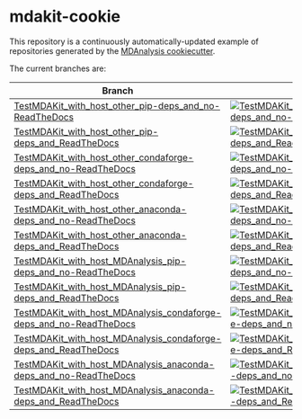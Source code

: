 # mdakit-cookie

This repository is a continuously automatically-updated example of repositories generated by
the [MDAnalysis cookiecutter](https://github.com/MDAnalysis/cookiecutter-mdakit).

The current branches are:

| Branch | CI status |
|---|---|
| [TestMDAKit_with_host_other_pip-deps_and_no-ReadTheDocs](https://github.com/MDAnalysis/mdakit-cookie/tree/TestMDAKit_with_host_other_pip-deps_and_no-ReadTheDocs) | [![TestMDAKit_with_host_other_pip-deps_and_no-ReadTheDocs](https://github.com/MDAnalysis/mdakit-cookie/actions/workflows/gh-ci.yaml/badge.svg?branch=TestMDAKit_with_host_other_pip-deps_and_no-ReadTheDocs)](https://github.com/MDAnalysis/mdakit-cookie/actions?query=branch%3A%22TestMDAKit_with_host_other_pip-deps_and_no-ReadTheDocs%22) |
| [TestMDAKit_with_host_other_pip-deps_and_ReadTheDocs](https://github.com/MDAnalysis/mdakit-cookie/tree/TestMDAKit_with_host_other_pip-deps_and_ReadTheDocs) | [![TestMDAKit_with_host_other_pip-deps_and_ReadTheDocs](https://github.com/MDAnalysis/mdakit-cookie/actions/workflows/gh-ci.yaml/badge.svg?branch=TestMDAKit_with_host_other_pip-deps_and_ReadTheDocs)](https://github.com/MDAnalysis/mdakit-cookie/actions?query=branch%3A%22TestMDAKit_with_host_other_pip-deps_and_ReadTheDocs%22) |
| [TestMDAKit_with_host_other_condaforge-deps_and_no-ReadTheDocs](https://github.com/MDAnalysis/mdakit-cookie/tree/TestMDAKit_with_host_other_condaforge-deps_and_no-ReadTheDocs) | [![TestMDAKit_with_host_other_condaforge-deps_and_no-ReadTheDocs](https://github.com/MDAnalysis/mdakit-cookie/actions/workflows/gh-ci.yaml/badge.svg?branch=TestMDAKit_with_host_other_condaforge-deps_and_no-ReadTheDocs)](https://github.com/MDAnalysis/mdakit-cookie/actions?query=branch%3A%22TestMDAKit_with_host_other_condaforge-deps_and_no-ReadTheDocs%22) |
| [TestMDAKit_with_host_other_condaforge-deps_and_ReadTheDocs](https://github.com/MDAnalysis/mdakit-cookie/tree/TestMDAKit_with_host_other_condaforge-deps_and_ReadTheDocs) | [![TestMDAKit_with_host_other_condaforge-deps_and_ReadTheDocs](https://github.com/MDAnalysis/mdakit-cookie/actions/workflows/gh-ci.yaml/badge.svg?branch=TestMDAKit_with_host_other_condaforge-deps_and_ReadTheDocs)](https://github.com/MDAnalysis/mdakit-cookie/actions?query=branch%3A%22TestMDAKit_with_host_other_condaforge-deps_and_ReadTheDocs%22) |
| [TestMDAKit_with_host_other_anaconda-deps_and_no-ReadTheDocs](https://github.com/MDAnalysis/mdakit-cookie/tree/TestMDAKit_with_host_other_anaconda-deps_and_no-ReadTheDocs) | [![TestMDAKit_with_host_other_anaconda-deps_and_no-ReadTheDocs](https://github.com/MDAnalysis/mdakit-cookie/actions/workflows/gh-ci.yaml/badge.svg?branch=TestMDAKit_with_host_other_anaconda-deps_and_no-ReadTheDocs)](https://github.com/MDAnalysis/mdakit-cookie/actions?query=branch%3A%22TestMDAKit_with_host_other_anaconda-deps_and_no-ReadTheDocs%22) |
| [TestMDAKit_with_host_other_anaconda-deps_and_ReadTheDocs](https://github.com/MDAnalysis/mdakit-cookie/tree/TestMDAKit_with_host_other_anaconda-deps_and_ReadTheDocs) | [![TestMDAKit_with_host_other_anaconda-deps_and_ReadTheDocs](https://github.com/MDAnalysis/mdakit-cookie/actions/workflows/gh-ci.yaml/badge.svg?branch=TestMDAKit_with_host_other_anaconda-deps_and_ReadTheDocs)](https://github.com/MDAnalysis/mdakit-cookie/actions?query=branch%3A%22TestMDAKit_with_host_other_anaconda-deps_and_ReadTheDocs%22) |
| [TestMDAKit_with_host_MDAnalysis_pip-deps_and_no-ReadTheDocs](https://github.com/MDAnalysis/mdakit-cookie/tree/TestMDAKit_with_host_MDAnalysis_pip-deps_and_no-ReadTheDocs) | [![TestMDAKit_with_host_MDAnalysis_pip-deps_and_no-ReadTheDocs](https://github.com/MDAnalysis/mdakit-cookie/actions/workflows/gh-ci.yaml/badge.svg?branch=TestMDAKit_with_host_MDAnalysis_pip-deps_and_no-ReadTheDocs)](https://github.com/MDAnalysis/mdakit-cookie/actions?query=branch%3A%22TestMDAKit_with_host_MDAnalysis_pip-deps_and_no-ReadTheDocs%22) |
| [TestMDAKit_with_host_MDAnalysis_pip-deps_and_ReadTheDocs](https://github.com/MDAnalysis/mdakit-cookie/tree/TestMDAKit_with_host_MDAnalysis_pip-deps_and_ReadTheDocs) | [![TestMDAKit_with_host_MDAnalysis_pip-deps_and_ReadTheDocs](https://github.com/MDAnalysis/mdakit-cookie/actions/workflows/gh-ci.yaml/badge.svg?branch=TestMDAKit_with_host_MDAnalysis_pip-deps_and_ReadTheDocs)](https://github.com/MDAnalysis/mdakit-cookie/actions?query=branch%3A%22TestMDAKit_with_host_MDAnalysis_pip-deps_and_ReadTheDocs%22) |
| [TestMDAKit_with_host_MDAnalysis_condaforge-deps_and_no-ReadTheDocs](https://github.com/MDAnalysis/mdakit-cookie/tree/TestMDAKit_with_host_MDAnalysis_condaforge-deps_and_no-ReadTheDocs) | [![TestMDAKit_with_host_MDAnalysis_condaforge-deps_and_no-ReadTheDocs](https://github.com/MDAnalysis/mdakit-cookie/actions/workflows/gh-ci.yaml/badge.svg?branch=TestMDAKit_with_host_MDAnalysis_condaforge-deps_and_no-ReadTheDocs)](https://github.com/MDAnalysis/mdakit-cookie/actions?query=branch%3A%22TestMDAKit_with_host_MDAnalysis_condaforge-deps_and_no-ReadTheDocs%22) |
| [TestMDAKit_with_host_MDAnalysis_condaforge-deps_and_ReadTheDocs](https://github.com/MDAnalysis/mdakit-cookie/tree/TestMDAKit_with_host_MDAnalysis_condaforge-deps_and_ReadTheDocs) | [![TestMDAKit_with_host_MDAnalysis_condaforge-deps_and_ReadTheDocs](https://github.com/MDAnalysis/mdakit-cookie/actions/workflows/gh-ci.yaml/badge.svg?branch=TestMDAKit_with_host_MDAnalysis_condaforge-deps_and_ReadTheDocs)](https://github.com/MDAnalysis/mdakit-cookie/actions?query=branch%3A%22TestMDAKit_with_host_MDAnalysis_condaforge-deps_and_ReadTheDocs%22) |
| [TestMDAKit_with_host_MDAnalysis_anaconda-deps_and_no-ReadTheDocs](https://github.com/MDAnalysis/mdakit-cookie/tree/TestMDAKit_with_host_MDAnalysis_anaconda-deps_and_no-ReadTheDocs) | [![TestMDAKit_with_host_MDAnalysis_anaconda-deps_and_no-ReadTheDocs](https://github.com/MDAnalysis/mdakit-cookie/actions/workflows/gh-ci.yaml/badge.svg?branch=TestMDAKit_with_host_MDAnalysis_anaconda-deps_and_no-ReadTheDocs)](https://github.com/MDAnalysis/mdakit-cookie/actions?query=branch%3A%22TestMDAKit_with_host_MDAnalysis_anaconda-deps_and_no-ReadTheDocs%22) |
| [TestMDAKit_with_host_MDAnalysis_anaconda-deps_and_ReadTheDocs](https://github.com/MDAnalysis/mdakit-cookie/tree/TestMDAKit_with_host_MDAnalysis_anaconda-deps_and_ReadTheDocs) | [![TestMDAKit_with_host_MDAnalysis_anaconda-deps_and_ReadTheDocs](https://github.com/MDAnalysis/mdakit-cookie/actions/workflows/gh-ci.yaml/badge.svg?branch=TestMDAKit_with_host_MDAnalysis_anaconda-deps_and_ReadTheDocs)](https://github.com/MDAnalysis/mdakit-cookie/actions?query=branch%3A%22TestMDAKit_with_host_MDAnalysis_anaconda-deps_and_ReadTheDocs%22) |
